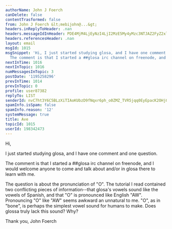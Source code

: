 ```yaml
---
authorName: John J Foerch
canDelete: false
contentTrasformed: false
from: John J Foerch &lt;mebijohn@...&gt;
headers.inReplyToHeader: .nan
headers.messageIdInHeader: PDE4MjM4LjEyNzI4LjI2MzE5My4yMzc3NTJAZ2FyZ2xlLmdhcmdsZS5IT1dMPg==
headers.referencesHeader: .nan
layout: email
msgId: 1015
msgSnippet: 'Hi, I just started studying glosa, and I have one comment and one question.
  The comment is that I started a ##glosa irc channel on freenode, and I would'
nextInTime: 1016
nextInTopic: 1016
numMessagesInTopic: 3
postDate: '1195258296'
prevInTime: 1014
prevInTopic: 0
profile: user87382
replyTo: LIST
senderId: nvC7ht3Y6C5BLzXiTIAoKUbzD9fNqxr6ph_o0ZMZ_TVR5jqq0EyEpacK2OHjGjypeWg4oc0JGJlrzpMSHTQ4d9rGKFy5JyUn8mbC6Ck
spamInfo.isSpam: false
spamInfo.reason: '12'
systemMessage: true
title: Ave
topicId: 1015
userId: 198342473
---
```


Hi,

I just started studying glosa, and I have one comment and one
question.

The comment is that I started a ##glosa irc channel on freenode, and
I would welcome anyone to come and talk about and/or in glosa there to
learn with me.

The question is about the pronunciation of "O".  The tutorial I read
contained two conflicting pieces of information--that glosa's vowels
sound like the vowels of Spanish, and that "O" is pronounced like
English "AW".  Pronouncing "O" like "AW" seems awkward an unnatural to
me.  "O", as in "bone", is perhaps the simplest vowel sound for humans
to make.  Does glossa truly lack this sound?  Why?

Thank you,
John Foerch

